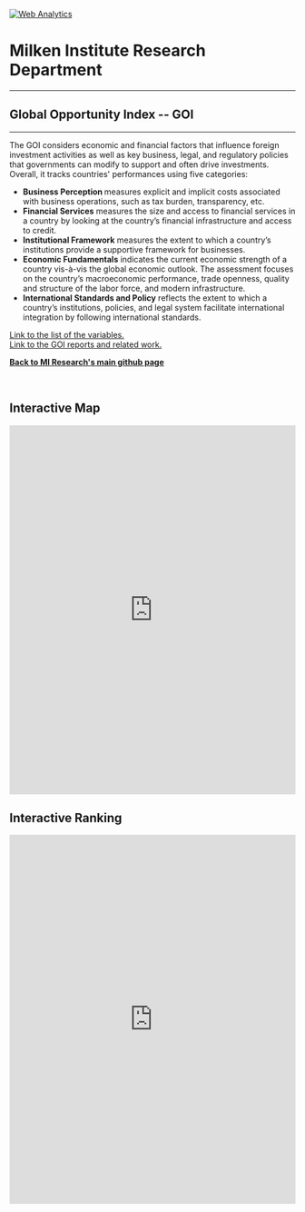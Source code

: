 <br><br>
<head>
 <!-- Default Statcounter code for Global-Opportunity-Index
https://miresearch.github.io/Global-Opportunity-Index/ -->
<script type="text/javascript">
var sc_project=12339751; 
var sc_invisible=1; 
var sc_security="c196880c"; 
var scJsHost = "https://";
document.write("<sc"+"ript type='text/javascript' src='" +
scJsHost+
"statcounter.com/counter/counter.js'></"+"script>");
</script>
<noscript><div class="statcounter"><a title="Web Analytics"
href="https://statcounter.com/" target="_blank"><img
class="statcounter"
src="https://c.statcounter.com/12339751/0/c196880c/0/"
alt="Web Analytics"></a></div></noscript>
<!-- End of Statcounter Code -->
 </head>


<H1><b>Milken Institute Research Department </b></H1>  <Hr>
<H2><b>Global Opportunity Index -- GOI</b></H2>  <Hr>

The GOI considers economic and financial factors that influence foreign investment activities as well as key business, legal, and regulatory policies that governments can modify to support and often drive investments. Overall, it tracks countries' performances using five categories:
<ul>
 <li> <b>Business Perception </b> measures explicit and implicit costs associated with business operations, such as tax burden, transparency, etc. </li>
 <li> <b>Financial Services</b> measures the size and access to financial services in a country by looking at the country’s financial infrastructure and access to credit. </li>
 <li> <b>Institutional Framework</b> measures the extent to which a country’s institutions provide a supportive framework for businesses.</li>
 <li> <b>Economic Fundamentals</b> indicates the current economic strength of a country vis-à-vis the global economic outlook. The assessment focuses on the country’s macroeconomic performance, trade openness, quality and structure of the labor force, and modern infrastructure. </li>
 <li> <b>International Standards and Policy</b> reflects the extent to which a country’s institutions, policies, and legal system facilitate international integration by following international standards. </li></ul>

<a href="https://miresearch.github.io/Global-Opportunity-Index/Global%20Opportunity%20Index%202020%20_Variables.pdf" target="_blank"> Link to the list of the variables. </a><br>
<a href="https://claudelopez.com/ifm-team-mi/" target="_blank"> Link to the GOI reports and related work. </a>

<a href=" https://miresearch.github.io/About/" target="_blank"> <b>Back to MI Research's main github page</b>  </a>


<Br>
  <H2>Interactive Map</H2> 
  <iframe src="https://public.tableau.com/views/goi1/Dashboard1?:display_count=y&publish=yes&:origin=viz_share_link" width="100%" height="650" frameborder="0"></iframe>
  <br>
  <H2>Interactive Ranking</H2> 
  <iframe src="https://public.tableau.com/views/goi1/Dashboard3?:display_count=y&publish=yes&:origin=viz_share_link" width="100%" height="650" frameborder="0"></iframe>
  
<br>
<br>
<Bh>



